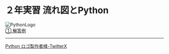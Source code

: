 # ２年実習  流れ図と**Python**
![PythonLogo](https://github.com/SAWARATSUKI/ServiceLogos/blob/b6803cd447dc1a1d34d3321d77707c354e8aed05/Python/Python.png)  
[① 解答例](./1/)  
<!-- [② 解答例](./) -->






----
[Python ロゴ製作者様-TwitterX](https://twitter.com/sawaratsuki1004)